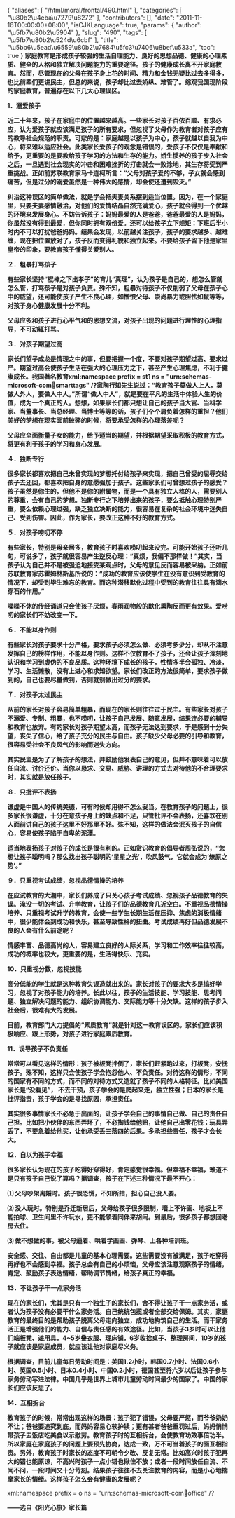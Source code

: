 {
    "aliases": [
        "/html/moral/frontal/490.html"
    ],
    "categories": [
        "\u80b2\u4eba\u7279\u8272"
    ],
    "contributors": [],
    "date": "2011-11-16T00:00:00+08:00",
    "isCJKLanguage": true,
    "params": {
        "author": "\u5fb7\u80b2\u5904"
    },
    "slug": "490",
    "tags": [
        "\u5fb7\u80b2\u524d\u6cbf"
    ],
    "title": "\u5bb6\u5ead\u6559\u80b2\u7684\u5fc3\u7406\u8bef\u533a",
    "toc": true
}
**家庭教育是形成孩子较强的生活自理能力、良好的思想品德、健康的心理素质、健全的人格和独立解决问题能力的重要途径。孩子的健康成长离不开家庭教育。然而，尽管现在的父母在孩子身上花的时间、精力和金钱无疑比过去多得多，也比前辈们更讲民主，但总的来说，孩子却比过去娇纵、难管了。综观我国现阶段的家庭教育，普遍存在以下几大心理误区。**

**1．溺爱孩子**

**近二十年来，孩子在家庭中的位置越来越高。一些家长对孩子百依百顺、有求必应，认为爱孩子就应该满足孩子的所有要求，但忽视了父母作为教育者对孩子应有的教导社会规范的职责。可悲的是：家庭越是以孩子为中心，孩子就越以自我为中心，将来难以适应社会。此类家长爱孩子的观念是错误的，爱孩子不仅仅是奉献和给予，更重要的是要教给孩子学习的方法和生存的能力。娇生惯养的孩子步入社会之后，一旦遇到社会现实的冲击和困难挫折的打击就会一败涂地，其生存将受到严重挑战。正如前苏联教育家马卡连柯所言：“父母对孩子爱的不够，子女就会感到痛苦，但是过分的溺爱虽然是一种伟大的感情，却会使还遭到毁灭。”**

**纠治这种误区的简单做法，就是学会把夫妻关系摆到适当位置。因为，在一个家庭里，只要夫妻感情融洽，对他们的爱情结晶自然充满爱心，孩子就会得到一个优越的环境来发展身心。不妨告诉孩子：妈妈最爱的人是爸爸，爸爸最爱的人是妈妈，你虽然没有得到最爱，但你同时拥有双份爱。还可以给孩子立下规矩：下班后半小时内不可以打扰爸爸妈妈。结果会发现，以前越关注孩子，孩子的要求越多、越难缠，现在把位置放对了，孩子反而变得礼貌和独立起来。不要给孩子留下他是家里皇帝的印象，要教育孩子懂得关爱别人。**

**２．粗暴打骂孩子**

**有些家长坚持“棍棒之下出孝子”的育儿“真理”，认为孩子是自己的，想怎么管就怎么管，打骂孩子是对孩子负责。殊不知，粗暴对待孩子不仅削弱了父母在孩子心中的威望，还可能使孩子产生不良心理，如憎恨父母、崇尚暴力或胆怯如鼠等等，对孩子身心健康发展十分不利。**

**父母应多和孩子进行心平气和的思想交流，对孩子出现的问题进行理性的心理指导，不可动辄打骂。**

**３．对孩子期望过高**

**家长们望子成龙是情理之中的事，但要把握一个度，不要对孩子期望过高、要求过严。期望过高会使孩子生活在强大的心理压力之下，甚至产生心理焦虑，不利于健康成长。我国著名教育xml:namespace prefix = st1 ns = "urn:schemas-microsoft-com:office:smarttags" /?家陶行知先生说过：“教育孩子莫做人上人，莫做人外人，要做人中人。”所谓“做人中人”，就是要在平凡的生活中体验人生的价值，成为一个真正的人。想想，如果家长们都只想让自己的孩子当大官、当科学家、当董事长、当总经理、当博士等等的话，孩子们个个肩负着怎样的重担？他们美好的梦想在现实面前破碎的时候，将要承受怎样的心理落差呢？**

**父母应全面衡量子女的能力，给予适当的期望，并根据期望采取积极的教育方式，将更有利于孩子的学习和身心发展。**

**４．独断专行**

**很多家长都喜欢把自己未曾实现的梦想托付给孩子来实现，把自己曾受的屈辱交给孩子去还回，都喜欢把自身的意愿强加于孩子。这些家长们可曾想过孩子的感受？孩子虽然是你生的，但他不是你的附属物，而是一个具有独立人格的人，需要别人的尊重，会有自己的梦想。独断专行之下培养出来的孩子，要么抵触心理特别严重，要么依赖心理过强，缺乏独立决断的能力，很容易在复杂的社会环境中迷失自己、受到伤害。因此，作为家长，要改正这种不好的教育方式。**

**５．对孩子唠叨不停**

**有些家长，特别是母亲居多，教育孩子时喜欢唠叨起来没完。可能开始孩子还听几句，可说多了，孩子就很容易产生逆反心理：“真烦，我偏不那样做！”其实，当孩子认为自己并不是被强迫地接受某观点时，父母的意见反而容易被采纳。正如前苏联教育家苏霍姆林斯基所说的：“成功的教育应该使学生在没有意识到受教育的情况下，却受到毕生难忘的教育。而这种潜移默化过程中受到的教育往往具有滴水穿石的作用。”**

**喋喋不休的传经诵道只会使孩子厌烦，春雨润物般的默化熏陶反而更有效果。爱唠叨的家长们不妨改变一下。**

**６．不能以身作则**

**有些家长对孩子要求十分严格，要求孩子必须怎么做、必须考多少分，却从不注意发挥自己的榜样作用，不能以身作则。这样不仅教育不了孩子，还会让孩子深刻地认识和学习到虚伪的不良品质。这种环境下成长的孩子，性情多半会孤独、冷淡，学习、生活懒散，没有上进心和求知欲望。家长们改正的方法很简单，要求孩子做到的，自己也要尽量做到，否则就别做出过分的要求。**

**７．对孩子太过民主**

**从前的家长对孩子容易简单粗暴，而现在的家长则往往过于民主。有些家长对孩子不溺爱、专制、粗暴，也不唠叨，让孩子自己发展、随意发展，结果连必要的辅导和教育也放弃。有的家长对孩子期望太高，而孩子无法达到要求，于是感到十分失望，丧失了信心，给了孩子充分的民主与自由。孩子缺少父母必要的引导和教育，很容易受社会不良风气的影响而迷失方向。**

**其实民主是为了了解孩子的想法，并鼓励他发表自己的意见，但并不意味着可以放任自流、讨价还价。当你以恳求、交易、威胁、讲理的方式去对待他的不合理要求时，其实就是放任孩子。**

**８．只批评不表扬**

**谦虚是中国人的传统美德，可有时候却用得不怎么妥当。在教育孩子的问题上，很多家长很谦虚，十分在意孩子身上的缺点和不足，只管批评不会表扬，还喜欢在别人面前讲自己的孩子这里不好那里不好。殊不知，这样的做法会泯灭孩子的自信心，容易使孩子陷于自卑的泥潭。**

**适当地表扬孩子对孩子的成长是很有利的。正如赏识教育的倡导者周弘说的，“您想让孩子聪明吗？那么找出孩子聪明的‘星星之光’，吹风鼓气，它就会成为‘燎原之势’。”**

**９．只重视考试成绩，忽视品德情操的培养**

**在应试教育的大潮中，家长们养成了只关心孩子考试成绩、忽视孩子品德教育的失误。淹没一切的考试、升学教育，让孩子们的品德教育几近空白。不重视品德情操培养、只重视考试升学的教育，会使一些学生长期生活在压抑、焦虑的消极情绪中，很少能体会到成功和快乐，甚至导致性格的扭曲。考试成绩再好但品德发展不良的人会有什么前途呢？**

**情感丰富、品德高尚的人，容易建立良好的人际关系，学习和工作效率往往较高，成功的概率也较大，更重要的是，生活得快乐、充实。**

**10．只重视分数，忽视技能**

**高分低能的学生就是这种教育失误造就出来的。家长对孩子的要求大多是搞好学习，忽视了对孩子能力的培养。长此以往，孩子的生活技能、学习技能、思考问题、独立解决问题的能力、组织协调能力、交际能力等十分欠缺。这样的孩子步入社会后，很难有大的发展。**

**目前，教育部门大力提倡的“素质教育”就是针对这一教育误区的。家长们应该积极响应、跟上形势，对孩子进行家庭素质教育。**

**11．误导孩子不负责任**

**常常可以看见这样的情形：孩子被板凳拌倒了，家长们赶紧跑过来，打板凳，安抚孩子。殊不知，这样只会使孩子学会抱怨他人、不负责任。对待这样的情形，不同的国家有不同的方式，而不同的对待方式又造就了孩子不同的人格特征。比如美国家长是“没看见”， 不去干预，孩子学会的是爬起来走，独立性强；日本的家长是批评指责，孩子学会的是寻找原因，承担责任。**

**其实很多事情家长不必急于出面的，让孩子学会自己的事情自己做、自己的责任自己担。比如把小伙伴的东西弄坏了，不必掏钱给他赔，让他自己出零花钱；玩具弄丢了，不要急着给他买，让他承受丢三落四的后果。多承担些责任，孩子才会长大。**

**12．自以为孩子幸福**

**很多家长认为现在的孩子吃得好穿得好，肯定感觉很幸福。但幸福不幸福，难道不是只有孩子自己说了算吗？据调查，孩子在下述三种情况下最不开心：**

**⑴ 父母吵架离婚时。孩子很恐慌，不知所措，担心自己没人要。**

**⑵ 没人玩时。特别是乔迁新居后，父母给孩子很多限制，墙上不许画、地板上不能拍球、卫生间里不许玩水，更不能领着同伴来胡闹。到最后，很多孩子都想回老房去住。**

**⑶ 做不想做的事。被父母逼着、哄着学画画、弹琴、上各种培训班。**

**安全感、交往、自由都是儿童的基本心理需要。这些需要没有被满足，孩子吃穿得再好也不会感到幸福。孩子总会有自己的小烦恼，父母应该注意观察孩子的情绪，肯定、鼓励孩子表达情绪，帮助调节情绪，给孩子真正的幸福。**

**13．不让孩子干一点家务活**

**现在的家长们，尤其是只有一个独生子的家长们，舍不得让孩子干一点家务活，或者认为孩子没有必要干什么家务活。自己统统包揽或者全部交给保姆。其实，家庭教育的最终目的是帮助孩子脱离父母走向独立，成功地构筑自己的生活。而干家务活正是增强他们的能力、自信与责任感的有效途径。比如，当孩子3岁时可以让他们端板凳、递用具，4~5岁叠衣服、理床铺，6岁收拾桌子、整理房间，10岁的孩子就应该是家庭成员，就应该让他对家庭尽义务。**

**根据调查，目前儿童每日劳动时间是：美国1.2小时，韩国0.7小时、法国0.6小时、英国0.5小时、日本0.4小时、中国0.2小时，德国甚至将六岁以后让孩子参与家务劳动写进法律。中国几乎是世界上城市儿童劳动时间最少的国家了。中国的家长们应该反思了。**

**14．互相拆台**

**教育孩子的时候，常常出现这样的场景：孩子犯了错误，父母要严惩，而爷爷奶奶不让；爸爸要追究到底，而妈妈容易心软护犊；更有甚者爸爸重罚过后，妈妈悄悄带孩子去饭店吃美食以示慰劳。教育孩子时的互相拆台，会使教育功效事倍功半。所以家庭在家庭孩子的问题上要预先协商，达成一致，万不可当着孩子的面互相指责。另外，教育孩子时家长的态度不可朝令夕改、反复无常。比如高兴时孩子犯再大的错也能原谅，不高兴时孩子一点小错也揪住不放；或者一段时间放任自流、不闻不问，一段时间又十分苛刻。结果孩子往往不去关注教育的内容，而是小心地揣摩家长的情绪。这样孩子怎么会有健康的发展呢？**

xml:namespace prefix = o ns = "urn:schemas-microsoft-com:office:office" /?

**——选自《阳光心旅》家长篇**

